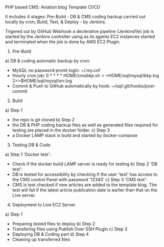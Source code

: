 PHP based CMS: Aviation blog Template CI/CD

It includes 4 stages: Pre-Build - DB & CMS coding backup carried out locally by cron; Build, Test, & Deploy - by Jenkins. 

Trigered out by GitHub Webhook a declerative pipeline (Jenkinsfile) job is started by the Jenkins controller using as its agents EC2 instances started and terminated when the job is done by AWS EC2 Plugin.

1. Pre-Build

a) DB & coding automatic backup by cron:
 - MySQL no password promt login:
   ~/.my.cnf
 - Hourly cron job:
   0 * * * * $HOME/cmsbkp.sh >>$HOME/sql/mysql/bkp.log 2>>$HOME/sql/mysql/err.log
 - Commit & Push to GitHub automatically by hook:
   ~/sql/.git/hooks/post-commit

2. Build

a) Step 1
 - the repo is git cloned
b) Step 2
 - the DB & PHP coding backup files as well as generated files required for testing are placed in the docker folder.
c) Step 3
- a Docker LAMP stack is build and started by docker-compose

3. Testing DB & Code

a) Step 1 'Docker test':
 - Check if the docker build LAMP server is ready for testing
b) Step 2 'DB test':
- DB is tested for accessibility by checking if the user 'test' has access to the CMS control Panel with password '12345'
c) Step 3 'CMS test':
- CMS is test checked if new articles are added to the template blog. The test will fail if the latest article publication date is earlier than that on the Live server.

4. Deployment to Live EC2 Server

a)  Step 1
 - Preparing tested files to deploy
b) Step 2
 - Transfering files using Publish Over SSH Plugin
c) Step 3
 - Deploying DB & Coding part
d) Step 4 
 - Cleaning up transferred files 
